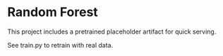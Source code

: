 # Random Forest

This project includes a pretrained placeholder artifact for quick serving.

See train.py to retrain with real data.
